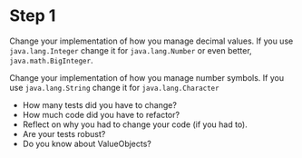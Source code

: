 # Step 1

Change your implementation of how you manage decimal values. If you use `java.lang.Integer` change it for `java.lang.Number` or even better, `java.math.BigInteger`.

Change your implementation of how you manage number symbols. If you use `java.lang.String` change it for `java.lang.Character`

- How many tests did you have to change?
- How much code did you have to refactor?
- Reflect on why you had to change your code (if you had to).
- Are your tests robust?
- Do you know about ValueObjects?
